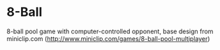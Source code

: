 # 8-Ball
8-ball pool game with computer-controlled opponent, base design from miniclip.com (http://www.miniclip.com/games/8-ball-pool-multiplayer)
